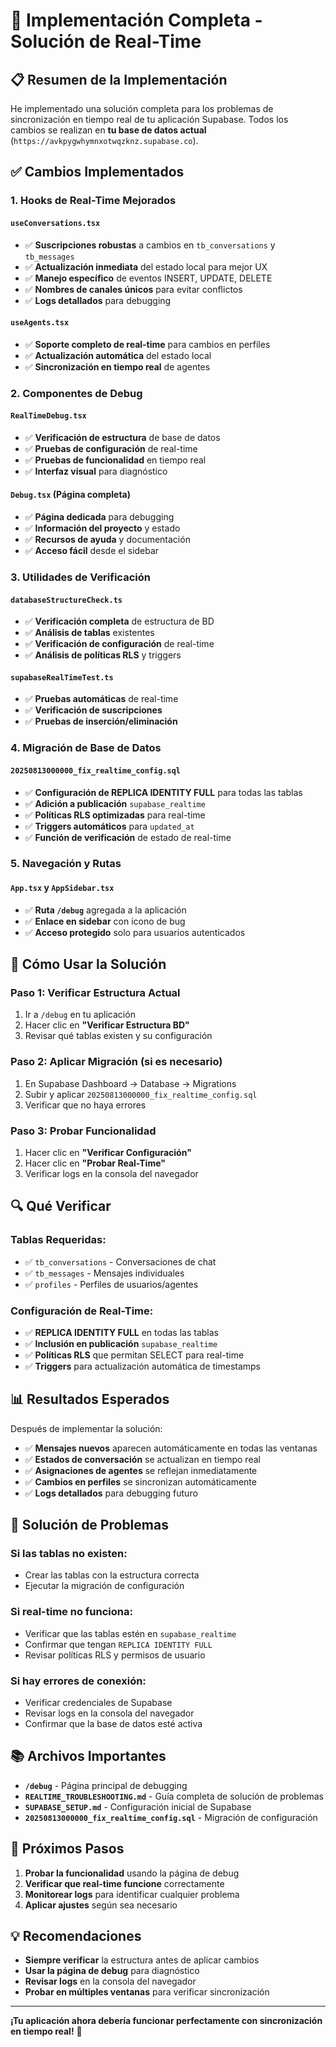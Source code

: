 # 🎯 Implementación Completa - Solución de Real-Time

## 📋 Resumen de la Implementación

He implementado una solución completa para los problemas de sincronización en tiempo real de tu aplicación Supabase. Todos los cambios se realizan en **tu base de datos actual** (`https://avkpygwhymnxotwqzknz.supabase.co`).

## ✅ **Cambios Implementados**

### 1. **Hooks de Real-Time Mejorados**

#### `useConversations.tsx`
- ✅ **Suscripciones robustas** a cambios en `tb_conversations` y `tb_messages`
- ✅ **Actualización inmediata** del estado local para mejor UX
- ✅ **Manejo específico** de eventos INSERT, UPDATE, DELETE
- ✅ **Nombres de canales únicos** para evitar conflictos
- ✅ **Logs detallados** para debugging

#### `useAgents.tsx`
- ✅ **Soporte completo de real-time** para cambios en perfiles
- ✅ **Actualización automática** del estado local
- ✅ **Sincronización en tiempo real** de agentes

### 2. **Componentes de Debug**

#### `RealTimeDebug.tsx`
- ✅ **Verificación de estructura** de base de datos
- ✅ **Pruebas de configuración** de real-time
- ✅ **Pruebas de funcionalidad** en tiempo real
- ✅ **Interfaz visual** para diagnóstico

#### `Debug.tsx` (Página completa)
- ✅ **Página dedicada** para debugging
- ✅ **Información del proyecto** y estado
- ✅ **Recursos de ayuda** y documentación
- ✅ **Acceso fácil** desde el sidebar

### 3. **Utilidades de Verificación**

#### `databaseStructureCheck.ts`
- ✅ **Verificación completa** de estructura de BD
- ✅ **Análisis de tablas** existentes
- ✅ **Verificación de configuración** de real-time
- ✅ **Análisis de políticas RLS** y triggers

#### `supabaseRealTimeTest.ts`
- ✅ **Pruebas automáticas** de real-time
- ✅ **Verificación de suscripciones**
- ✅ **Pruebas de inserción/eliminación**

### 4. **Migración de Base de Datos**

#### `20250813000000_fix_realtime_config.sql`
- ✅ **Configuración de REPLICA IDENTITY FULL** para todas las tablas
- ✅ **Adición a publicación** `supabase_realtime`
- ✅ **Políticas RLS optimizadas** para real-time
- ✅ **Triggers automáticos** para `updated_at`
- ✅ **Función de verificación** de estado de real-time

### 5. **Navegación y Rutas**

#### `App.tsx` y `AppSidebar.tsx`
- ✅ **Ruta `/debug`** agregada a la aplicación
- ✅ **Enlace en sidebar** con icono de bug
- ✅ **Acceso protegido** solo para usuarios autenticados

## 🚀 **Cómo Usar la Solución**

### **Paso 1: Verificar Estructura Actual**
1. Ir a `/debug` en tu aplicación
2. Hacer clic en **"Verificar Estructura BD"**
3. Revisar qué tablas existen y su configuración

### **Paso 2: Aplicar Migración (si es necesario)**
1. En Supabase Dashboard → Database → Migrations
2. Subir y aplicar `20250813000000_fix_realtime_config.sql`
3. Verificar que no haya errores

### **Paso 3: Probar Funcionalidad**
1. Hacer clic en **"Verificar Configuración"**
2. Hacer clic en **"Probar Real-Time"**
3. Verificar logs en la consola del navegador

## 🔍 **Qué Verificar**

### **Tablas Requeridas:**
- ✅ `tb_conversations` - Conversaciones de chat
- ✅ `tb_messages` - Mensajes individuales
- ✅ `profiles` - Perfiles de usuarios/agentes

### **Configuración de Real-Time:**
- ✅ **REPLICA IDENTITY FULL** en todas las tablas
- ✅ **Inclusión en publicación** `supabase_realtime`
- ✅ **Políticas RLS** que permitan SELECT para real-time
- ✅ **Triggers** para actualización automática de timestamps

## 📊 **Resultados Esperados**

Después de implementar la solución:

- ✅ **Mensajes nuevos** aparecen automáticamente en todas las ventanas
- ✅ **Estados de conversación** se actualizan en tiempo real
- ✅ **Asignaciones de agentes** se reflejan inmediatamente
- ✅ **Cambios en perfiles** se sincronizan automáticamente
- ✅ **Logs detallados** para debugging futuro

## 🐛 **Solución de Problemas**

### **Si las tablas no existen:**
- Crear las tablas con la estructura correcta
- Ejecutar la migración de configuración

### **Si real-time no funciona:**
- Verificar que las tablas estén en `supabase_realtime`
- Confirmar que tengan `REPLICA IDENTITY FULL`
- Revisar políticas RLS y permisos de usuario

### **Si hay errores de conexión:**
- Verificar credenciales de Supabase
- Revisar logs en la consola del navegador
- Confirmar que la base de datos esté activa

## 📚 **Archivos Importantes**

- **`/debug`** - Página principal de debugging
- **`REALTIME_TROUBLESHOOTING.md`** - Guía completa de solución de problemas
- **`SUPABASE_SETUP.md`** - Configuración inicial de Supabase
- **`20250813000000_fix_realtime_config.sql`** - Migración de configuración

## 🎯 **Próximos Pasos**

1. **Probar la funcionalidad** usando la página de debug
2. **Verificar que real-time funcione** correctamente
3. **Monitorear logs** para identificar cualquier problema
4. **Aplicar ajustes** según sea necesario

## 💡 **Recomendaciones**

- **Siempre verificar** la estructura antes de aplicar cambios
- **Usar la página de debug** para diagnóstico
- **Revisar logs** en la consola del navegador
- **Probar en múltiples ventanas** para verificar sincronización

---

**¡Tu aplicación ahora debería funcionar perfectamente con sincronización en tiempo real!** 🎉





